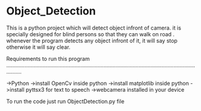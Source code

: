 # Object_Detection
This is a python project which will detect object infront of camera.
it is specially designed for blind persons so that they can walk on road .
whenever the program detects any object infront of it,  it will say stop otherwise it will say clear.

Requirements to run this program
......................................................................................................................................

  ->Python 
  ->install OpenCv inside python
  ->install matplotlib inside python
  ->install pyttsx3 for text to speech
  ->webcamera installed in your device
  
To run the code just run ObjectDetection.py file
